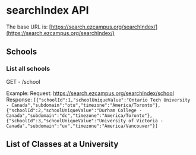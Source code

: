 # searchIndex API

The base URL is: [https://search.ezcampus.org/searchIndex/](https://search.ezcampus.org/searchIndex/)

## Schools

### List all schools

GET - /school

Example: 
Request: https://search.ezcampus.org/searchIndex/school
Response: `[{"schoolId":1,"schoolUniqueValue":"Ontario Tech University - Canada","subdomain":"otu","timezone":"America/Toronto"},{"schoolId":2,"schoolUniqueValue":"Durham College - Canada","subdomain":"dc","timezone":"America/Toronto"},{"schoolId":3,"schoolUniqueValue":"University of Victoria - Canada","subdomain":"uv","timezone":"America/Vancouver"}]`


## List of Classes at a University

